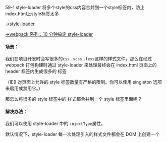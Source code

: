 59-1 style-loader 将多个style的css内容合并到一个style标签内，防止index.html上style标签太多

[->style-loader](https://webpack.js.org/loaders/style-loader/#singletonstyletag)

[->webpack 系列：10 分钟搞定 style-loader](https://segmentfault.com/a/1190000020611324?utm_source=tag-newest)

#### 场景：

我们在项目开发时会写很多的`css` `.scss` `.less`这样的样式文件，那么在经过 webpack 打包构建时通过 style-loader 来处理最终会在 index.html 页面上的 header 标签内生成很多的 <style>...</style>  标签

（IE9 对页面上允许的 style 标签数量有严格的限制。你可以使用 singleton 选项来启用或禁用它。）

那怎么将很多的 style 标签中的 样式都合并到一个 style 标签里面呢？

#### 解决办法：

我们可以使用 style-loader 中的 `injectType`属性。

默认情况下，style-loader 每一次处理引入的样式文件都会在 DOM 上创建一个 <style> 标签

注意：

低版本的 style-loader 配置的是 singleton: true，如果你安装的版本在配置了 singleton: true 后打包报错，那么可以使用 injectType: 'singletonStyleTag'

```
module.exports = {
  module: {
    rules: [
      {
        test: /\.css$/,
        use: [
          // 'style-loader', // 把 css 样式内容内联到 style 标签内
          {
            loader: 'style-loader',
            options: {
              // singleton: true // 处理为单个style标签（低版本）
              injectType: 'singletonStyleTag' // 处理为单个style标签
            }
          },
          // 'css-loader', // 处理 .css 文件
          {
            loader: 'css-loader'
          },
          'postcss-loader' // 构建时调用 autoprefixer 自动添加浏览器厂商前缀 （webkit、moz、ms）
        ],
        include: path.resolve(__dirname, '../src'),
        exclude: /node_modules/
      },
    ]
  }
}
```

这样的配置在 sass-loader和less-loader中同样适用。

没有 配置 injectType: 'singletonStyleTag'：

![image](http://i2.tiimg.com/717460/bcacf15ed6eda9ab.jpg)


配置了 injectType: 'singletonStyleTag'：

![image](http://i2.tiimg.com/717460/de94e3c07f3e6848.jpg)

